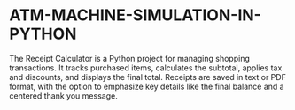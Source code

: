 # ATM-MACHINE-SIMULATION-IN-PYTHON
The Receipt Calculator is a Python project for managing shopping transactions. It tracks purchased items, calculates the subtotal, applies tax and discounts, and displays the final total. Receipts are saved in text or PDF format, with the option to emphasize key details like the final balance and a centered thank you message.

